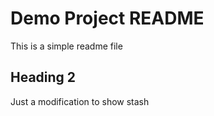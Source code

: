 # Demo Project README

This is a simple readme file

## Heading 2

Just a modification to show stash
